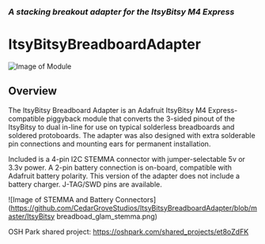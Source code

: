 ### _A stacking breakout adapter for the ItsyBitsy M4 Express_

# ItsyBitsyBreadboardAdapter

![Image of Module](https://github.com/CedarGroveStudios/ItsyBitsyBreadboardAdapter/blob/master/ItsyBitsy_breadboard_social.png)

## Overview
The ItsyBitsy Breadboard Adapter is an Adafruit ItsyBitsy M4 Express-compatible piggyback module that converts the 3-sided pinout of the ItsyBitsy to dual in-line for use on typical solderless breadboards and soldered protoboards. The adapter was also designed with extra solderable pin connections and mounting ears for permanent installation.

Included is a 4-pin I2C STEMMA connector with jumper-selectable 5v or 3.3v power. A 2-pin battery connection is on-board, compatible with Adafruit battery polarity. This version of the adapter does not include a battery charger. J-TAG/SWD pins are available.

![Image of STEMMA and Battery Connectors](https://github.com/CedarGroveStudios/ItsyBitsyBreadboardAdapter/blob/master/ItsyBitsy breadboad_glam_stemma.png)

OSH Park shared project: https://oshpark.com/shared_projects/et8oZdFK
